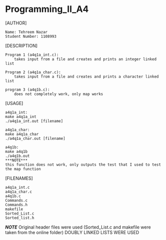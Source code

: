 # Programming_II_A4

[AUTHOR]

    Name: Tehreem Nazar
    Student Number: 1108993


[DESCRIPTION]

    Program 1 (a4q1a_int.c):
        takes input from a file and creates and prints an integer linked list

    Program 2 (a4q1a_char.c):
        takes input from a file and creates and prints a character linked list

    program 3 (a4q1b.c):
        does not completely work, only map works
        

[USAGE]

    a4q1a_int:
    make a4q1a_int
    ./a4q1a_int.out [filename]

    a4q1a_char:
    make a4q1a_char
    ./a4q1a_char.out [filename]

    a4q1b:
    make a4q1b
    ./a4q1b.out
    ***NOTE***
    this function does not work, only outputs the test that I used to test
    the map function
    

[FILENAMES]

    a4q1a_int.c
    a4q1a_char.c
    a4q1b.c
    Commands.c
    Commands.h
    makefile
    Sorted_List.c
    Sorted_list.h

***NOTE*** 
Original header files were used (Sorted_List.c and makefile were taken
from the online folder)
DOUBLY LINKED LISTS WERE USED

